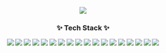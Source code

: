<div align="center">
  <img src="https://capsule-render.vercel.app/api?type=waving&color=0:3f5efb,100:fc466b&height=250&section=header&animation=twinkling&text=Welcome%20to%20Seunga's%20Github&fontSize=35&fontColor=fff&fontAlign=70" />
</div>

<h3 align="center">✨ Tech Stack ✨</h3>
<div align="center">
  <img src="https://img.shields.io/badge/html5-E34F26.svg?style=for-the-badge&logo=html5&logoColor=fff" />
  <img src="https://img.shields.io/badge/css3-1572B6.svg?style=for-the-badge&logo=css3&logoColor=fff" />
  <img src="https://img.shields.io/badge/javascript-F7DF1E.svg?style=for-the-badge&logo=javascript&logoColor=000" />
  <img src="https://img.shields.io/badge/jquery-0769AD.svg?style=for-the-badge&logo=jquery&logoColor=fff" />
  <img src="https://img.shields.io/badge/sass-CC6699.svg?style=for-the-badge&logo=sass&logoColor=fff" />
  <img src="https://img.shields.io/badge/bootstrap-7952B3.svg?style=for-the-badge&logo=bootstrap&logoColor=fff" />
  <img src="https://img.shields.io/badge/react-20232a.svg?style=for-the-badge&logo=react&logoColor=61DAFB" />
  <img src="https://img.shields.io/badge/reactquery-FF4154.svg?style=for-the-badge&logo=reactquery&logoColor=fff" />
  <img src="https://img.shields.io/badge/reactrouter-CA4245.svg?style=for-the-badge&logo=reactrouter&logoColor=fff" />
  <img src="https://img.shields.io/badge/tailwindcss-06B6D4.svg?style=for-the-badge&logo=tailwindcss&logoColor=fff" />
  <img src="https://img.shields.io/badge/php-777BB4.svg?style=for-the-badge&logo=php&logoColor=fff" />
  <img src="https://img.shields.io/badge/mysql-4479A1.svg?style=for-the-badge&logo=mysql&logoColor=fff" />
  <img src="https://img.shields.io/badge/git-F05032.svg?style=for-the-badge&logo=git&logoColor=fff" />
  <img src="https://img.shields.io/badge/github-181717.svg?style=for-the-badge&logo=github&logoColor=fff" />
  <img src="https://img.shields.io/badge/postman-FF6C37.svg?style=for-the-badge&logo=postman&logoColor=fff" />
  <img src="https://img.shields.io/badge/figma-F24E1E.svg?style=for-the-badge&logo=figma&logoColor=fff" />
  <img src="https://img.shields.io/badge/slack-4A154B.svg?style=for-the-badge&logo=slack&logoColor=fff" />
  <img src="https://img.shields.io/badge/notion-ffffff.svg?style=for-the-badge&logo=notion&logoColor=000" />
</div>


<!--
**xnclxud9/xnclxud9** is a ✨ _special_ ✨ repository because its `README.md` (this file) appears on your GitHub profile.

Here are some ideas to get you started:

- 🔭 I’m currently working on ...
- 🌱 I’m currently learning ...
- 👯 I’m looking to collaborate on ...
- 🤔 I’m looking for help with ...
- 💬 Ask me about ...
- 📫 How to reach me: ...
- 😄 Pronouns: ...
- ⚡ Fun fact: ...
-->
